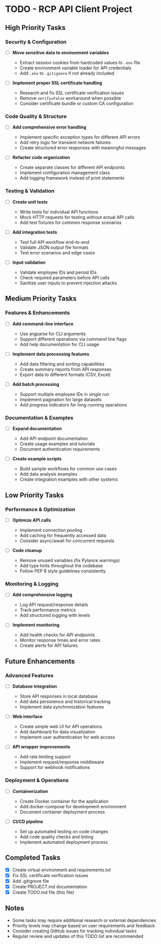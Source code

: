 # TODO - RCP API Client Project

## High Priority Tasks

### Security & Configuration
- [ ] **Move sensitive data to environment variables**
  - Extract session cookies from hardcoded values to `.env` file
  - Create environment variable loader for API credentials
  - Add `.env` to `.gitignore` if not already included

- [ ] **Implement proper SSL certificate handling**
  - Research and fix SSL certificate verification issues
  - Remove `verify=False` workaround when possible
  - Consider certificate bundle or custom CA configuration

### Code Quality & Structure
- [ ] **Add comprehensive error handling**
  - Implement specific exception types for different API errors
  - Add retry logic for transient network failures
  - Create structured error responses with meaningful messages

- [ ] **Refactor code organization**
  - Create separate classes for different API endpoints
  - Implement configuration management class
  - Add logging framework instead of print statements

### Testing & Validation
- [ ] **Create unit tests**
  - Write tests for individual API functions
  - Mock HTTP requests for testing without actual API calls
  - Add test fixtures for common response scenarios

- [ ] **Add integration tests**
  - Test full API workflow end-to-end
  - Validate JSON output file formats
  - Test error scenarios and edge cases

- [ ] **Input validation**
  - Validate employee IDs and period IDs
  - Check required parameters before API calls
  - Sanitize user inputs to prevent injection attacks

## Medium Priority Tasks

### Features & Enhancements
- [ ] **Add command-line interface**
  - Use argparse for CLI arguments
  - Support different operations via command line flags
  - Add help documentation for CLI usage

- [ ] **Implement data processing features**
  - Add data filtering and sorting capabilities
  - Create summary reports from API responses
  - Export data to different formats (CSV, Excel)

- [ ] **Add batch processing**
  - Support multiple employee IDs in single run
  - Implement pagination for large datasets
  - Add progress indicators for long-running operations

### Documentation & Examples
- [ ] **Expand documentation**
  - Add API endpoint documentation
  - Create usage examples and tutorials
  - Document authentication requirements

- [ ] **Create example scripts**
  - Build sample workflows for common use cases
  - Add data analysis examples
  - Create integration examples with other systems

## Low Priority Tasks

### Performance & Optimization
- [ ] **Optimize API calls**
  - Implement connection pooling
  - Add caching for frequently accessed data
  - Consider async/await for concurrent requests

- [ ] **Code cleanup**
  - Remove unused variables (fix Pylance warnings)
  - Add type hints throughout the codebase
  - Follow PEP 8 style guidelines consistently

### Monitoring & Logging
- [ ] **Add comprehensive logging**
  - Log API request/response details
  - Track performance metrics
  - Add structured logging with levels

- [ ] **Implement monitoring**
  - Add health checks for API endpoints
  - Monitor response times and error rates
  - Create alerts for API failures

## Future Enhancements

### Advanced Features
- [ ] **Database integration**
  - Store API responses in local database
  - Add data persistence and historical tracking
  - Implement data synchronization features

- [ ] **Web interface**
  - Create simple web UI for API operations
  - Add dashboard for data visualization
  - Implement user authentication for web access

- [ ] **API wrapper improvements**
  - Add rate limiting support
  - Implement request/response middleware
  - Support for webhook notifications

### Deployment & Operations
- [ ] **Containerization**
  - Create Docker container for the application
  - Add docker-compose for development environment
  - Document container deployment process

- [ ] **CI/CD pipeline**
  - Set up automated testing on code changes
  - Add code quality checks and linting
  - Implement automated deployment process

## Completed Tasks
- [x] Create virtual environment and requirements.txt
- [x] Fix SSL certificate verification issues
- [x] Add .gitignore file
- [x] Create PROJECT.md documentation
- [x] Create TODO.md file (this file)

## Notes
- Some tasks may require additional research or external dependencies
- Priority levels may change based on user requirements and feedback
- Consider creating GitHub issues for tracking individual tasks
- Regular review and updates of this TODO list are recommended